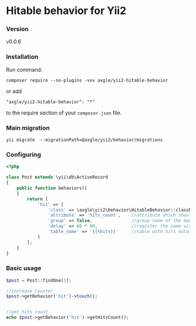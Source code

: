 # Hitable behavior for Yii2

### Version
v0.0.6

### Installation
Run command:

```
composer require --no-plugins -vvv axgle/yii2-hitable-behavior
```

or add

```
"axgle/yii2-hitable-behavior": "*"
```

to the require section of your `composer.json` file.

### Main migration

```
yii migrate  --migrationPath=@axgle/yii2/behavior/migrations
```

### Configuring

```php
<?php

class Post extends \yii\db\ActiveRecord
{
    public function behaviors()
    {
        return [
            'hit' => [
                'class' => \axgle\yii2\behavior\HitableBehavior::className(),
                'attribute' => 'hits_count',    //attribute which should contain uniquie hits value
                'group' => false,               //group name of the model (class name by default)
                'delay' => 60 * 60,             //register the same visitor every hour
                'table_name' => '{{%hits}}'     //table with hits data
            ]
        ];
    }
}
```

### Basic usage

```php
$post = Post::findOne(1);

//increase counter
$post->getBehavior('hit')->touch();


//get hits count
echo $post->getBehavior('hit')->getHitsCount();
```

